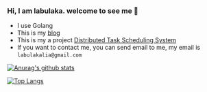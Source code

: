 ### Hi, I am labulaka. welcome to see me 👋

<!--
**labulaka521/labulaka521** is a ✨ _special_ ✨ repository because its `README.md` (this file) appears on your GitHub profile.

Here are some ideas to get you started:

-->


- I use Golang
- This is my [blog](https://labulaka521.top)
- This is my a project [Distributed Task Scheduling System](https://github.com/labulaka521/crocodile)
- If you want to contact me, you can send email to me, my email is `labulakalia@gmail.com`

[![Anurag's github stats](https://github-readme-stats.vercel.app/api?username=labulaka521&show_icons=true&theme=onedark)](https://github.com/labulaka521/labulaka521)

[![Top Langs](https://github-readme-stats.vercel.app/api/top-langs/?username=labulaka521&theme=onedark)](https://github.com/anuraghazra/github-readme-stats)
